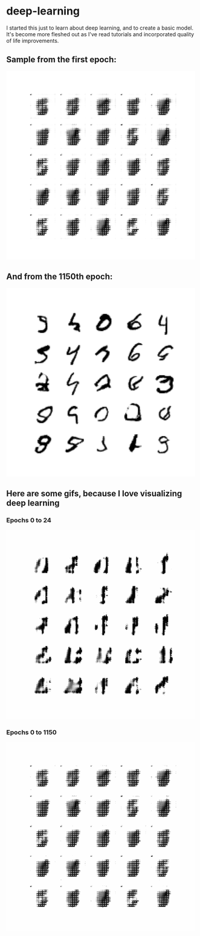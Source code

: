# deep-learning

I started this just to learn about deep learning, and to create a basic model. It's become more fleshed out as I've read tutorials and incorporated quality of life improvements.

## Sample from the first epoch:
![Epoch 0](results/epoch0.png)

## And from the 1150th epoch:
![Epoch 1150](results/epoch1150.png)

## Here are some gifs, because I love visualizing deep learning
### Epochs 0 to 24
![Epochs 0 to 24](results/epochs_0_to_24.gif)

### Epochs 0 to 1150
![Epochs 0 to 1150](results/epochs_0_to_1150.gif)

